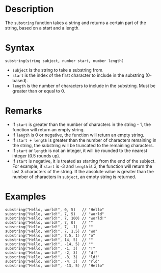 # Description

The `substring` function takes a string and returns a certain part of the string, based on a start and a length.

# Syntax

```step
substring(string subject, number start, number length)
```

- `subject` is the string to take a substring from.
- `start` is the index of the first character to include in the substring (0-based).
- `length` is the number of characters to include in the substring. Must be greater than or equal to 0.

# Remarks

- If `start` is greater than the number of characters in the string - 1, the function will return an empty string.
- If `length` is 0 or negative, the function will return an empty string.
- If `start + length` is greater than the number of characters remaining in the string, the substring will be truncated
  to the remaining characters.
- If `start` or `length` is not an integer, it will be rounded to the nearest integer (0.5 rounds up).
- If `start` is negative, it is treated as starting from the end of the subject. For example, if `start` is -3 and
  `length` is 3, the function will return the last 3 characters of the string. If the absolute value is greater than the
  number of characters in `subject`, an empty string is returned.

# Examples

```step
substring("Hello, world!", 0, 5)   // "Hello"
substring("Hello, world!", 7, 5)   // "world"
substring("Hello, world!", 7, 100) // "world!"
substring("Hello, world!", 7, 0)   // ""
substring("Hello, world!", 7, -1)  // ""
substring("Hello, world!", 7, 1.5) // "wo"
substring("Hello, world!", 7.5, 1) // "o"
substring("Hello, world!", 14, 5)  // ""
substring("Hello, world!", -14, 5) // ""
substring("Hello, world!", -1, 3)  // "!"
substring("Hello, world!", -2, 3)  // "d!"
substring("Hello, world!", -3, 3)  // "ld!"
substring("Hello, world!", -4, 3)  // "rld"
substring("Hello, world!", -13, 5) // "Hello"
```
